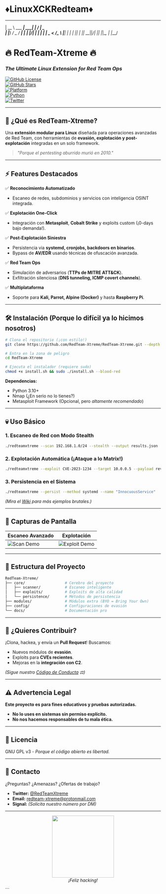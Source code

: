 # ♦️LinuxXCKRedteam♦️
_____           ______      __  __         
|  __ \ ___  ___|  ____|    |  \/  |_   _  
| |__) / _ \/ __| |__ ______| |\/| | | | | 
|  _ <  __/\__ \  __|______| |  | | |_| | 
|_| \_\___||___/_|         |_|  |_|\__, | 
                                  |___/
# 🔥 **RedTeam-Xtreme** 🔥  
### *The Ultimate Linux Extension for Red Team Ops*  

[![GitHub License](https://img.shields.io/github/license/RedTeam-Xtreme/RedTeam-Xtreme?color=bloodred)](https://github.com/RedTeam-Xtreme/RedTeam-Xtreme/blob/main/LICENSE)  
[![GitHub Stars](https://img.shields.io/github/stars/RedTeam-Xtreme/RedTeam-Xtreme?style=social)](https://github.com/RedTeam-Xtreme/RedTeam-Xtreme/stargazers)  
[![Platform](https://img.shields.io/badge/Platform-Linux-black)](https://github.com/RedTeam-Xtreme/RedTeam-Xtreme)  
[![Python](https://img.shields.io/badge/Python-3.10%2B-cyan)](https://www.python.org/)  
[![Twitter](https://img.shields.io/twitter/follow/RedTeamXtreme?style=social)](https://twitter.com/RedTeamXtreme)  

---

## **🚀 ¿Qué es RedTeam-Xtreme?**  
Una **extensión modular para Linux** diseñada para operaciones avanzadas de Red Team, con herramientas de **evasión, explotación y post-explotación** integradas en un solo framework.  

> *"Porque el pentesting aburrido murió en 2010."*  

---

## **⚡ Features Destacados**  
✅ **Reconocimiento Automatizado**  
- Escaneo de redes, subdominios y servicios con inteligencia OSINT integrada.  

✅ **Explotación One-Click**  
- Integración con **Metasploit**, **Cobalt Strike** y exploits custom (¡0-days bajo demanda!).  

✅ **Post-Explotación Siniestra**  
- Persistencia via **systemd, cronjobs, backdoors en binarios**.  
- Bypass de **AV/EDR** usando técnicas de ofuscación avanzada.  

✅ **Red Team Ops**  
- Simulación de adversarios (**TTPs de MITRE ATT&CK**).  
- Exfiltración silenciosa (**DNS tunneling, ICMP covert channels**).  

✅ **Multiplataforma**  
- Soporte para **Kali, Parrot, Alpine (Docker)** y hasta **Raspberry Pi**.  

---

## **🛠️ Instalación (Porque lo difícil ya lo hicimos nosotros)**  

```bash
# Clona el repositorio (¡con estilo!)  
git clone https://github.com/RedTeam-Xtreme/RedTeam-Xtreme.git --depth 1  

# Entra en la zona de peligro  
cd RedTeam-Xtreme  

# Ejecuta el instalador (requiere sudo)  
chmod +x install.sh && sudo ./install.sh --blood-red  
```

**Dependencias:**  
- Python 3.10+  
- Nmap (¿En serio no lo tienes?)  
- Metasploit Framework (Opcional, pero *altamente recomendado*)  

---

## **💀 Uso Básico**  

### **1. Escaneo de Red con Modo Stealth**  
```bash
./redteamxtreme --scan 192.168.1.0/24 --stealth --output results.json  
```

### **2. Explotación Automática (¡Ataque a lo Matrix!)**  
```bash
./redteamxtreme --exploit CVE-2023-1234 --target 10.0.0.5 --payload reverse_https  
```

### **3. Persistencia en el Sistema**  
```bash
./redteamxtreme --persist --method systemd --name "InnocuousService"  
```

*(Mira el [Wiki](https://github.com/RedTeam-Xtreme/RedTeam-Xtreme/wiki) para más ejemplos brutales.)*  

---

## **🎨 Capturas de Pantalla**  
| **Escaneo Avanzado** | **Explotación** |  
|----------------------|----------------|  
| ![Scan Demo](https://via.placeholder.com/400x200/000000/FFFFFF?text=Stealth+Scan+Mode) | ![Exploit Demo](https://via.placeholder.com/400x200/000000/FFFFFF?text=Exploiting+CVE-2023-1234) |  

---

## **🧠 Estructura del Proyecto**  
```bash
RedTeam-Xtreme/  
├── core/                  # Cerebro del proyecto  
│   ├── scanner/           # Escaneo inteligente  
│   ├── exploits/          # Exploits de alta calidad  
│   └── persistence/       # Métodos de persistencia  
├── modules/               # Módulos extra (BYO = Bring Your Own)  
├── config/                # Configuraciones de evasión  
└── docs/                  # Documentación pro  
```

---

## **🤝 ¿Quieres Contribuir?**  
¡Clona, hackea, y envía un **Pull Request**! Buscamos:  
- Nuevos módulos de **evasión**.  
- Exploits para **CVEs recientes**.  
- Mejoras en la **integración con C2**.  

*(Sigue nuestro [Código de Conducta](https://github.com/RedTeam-Xtreme/RedTeam-Xtreme/blob/main/CODE_OF_CONDUCT.md) ⚖️)*  

---

## **⚠️ Advertencia Legal**  
**Este proyecto es para fines educativos y pruebas autorizadas.**  
- **No lo uses en sistemas sin permiso explícito.**  
- **No nos hacemos responsables de tu mala ética.**  

---

## **📜 Licencia**  
GNU GPL v3 - *Porque el código abierto es libertad.*  

---

## **📡 Contacto**  
¿Preguntas? ¿Amenazas? ¿Ofertas de trabajo?  
- **Twitter:** [@RedTeamXtreme](https://twitter.com/RedTeamXtreme)  
- **Email:** redteam-xtreme@protonmail.com  
- **Signal:** *(Solicita nuestro número por DM)*  

---

<p align="center">
  <img src="https://media.giphy.com/media/Ll4O1dG0sdZCHNfNAK/giphy.gif" width="200">  
  <br>  
  <em>¡Feliz hacking!</em>  
</p>
```

